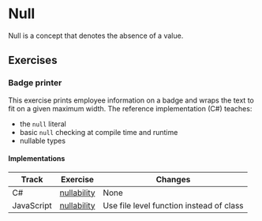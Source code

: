 # Null

Null is a concept that denotes the absence of a value.

## Exercises

### Badge printer

This exercise prints employee information on a badge and wraps the
text to fit on a given maximum width. The reference implementation
(C#) teaches:

- the `null` literal
- basic `null` checking at compile time and runtime
- nullable types

#### Implementations

| Track      | Exercise                                 | Changes                                  |
| ---------- | ---------------------------------------- | ---------------------------------------- |
| C#         | [nullability][implementation-csharp]     | None                                     |
| JavaScript | [nullability][implementation-javascript] | Use file level function instead of class |

[implementation-csharp]: ../../languages/csharp/exercises/concept/nullability/.docs/introduction.md
[implementation-javascript]: ../../languages/javascript/exercises/concept/nullability/.docs/introduction.md
